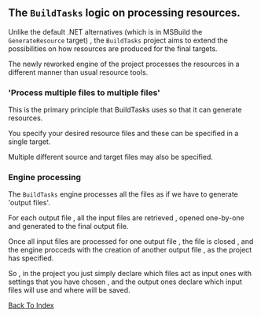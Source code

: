 ## The `BuildTasks` logic on processing resources.

Unlike the default .NET alternatives (which is in MSBuild the `GenerateResource` target) ,
the `BuildTasks` project aims to extend the possibilities on how resources are produced for the final targets.

The newly reworked engine of the project processes the resources in a different manner than usual resource tools.

### 'Process multiple files to multiple files'

This is the primary principle that BuildTasks uses so that it can generate resources.

You specify your desired resource files and these can be specified in a single target.

Multiple different source and target files may also be specified.

### Engine processing

The `BuildTasks` engine processes all the files as if we have to generate 'output files'.

For each output file , all the input files are retrieved , opened one-by-one and generated to the final output file.

Once all input files are processed for one output file , the file is closed , and the engine procceds 
with the creation of another output file , as the project has specified.

So , in the project you just simply declare which files act as input ones with settings that you have chosen ,
and the output ones declare which input files will use and where will be saved.

[Back To Index](https://github.com/mdcdi1315/dotnetresourcesextensions/blob/master/Docs/Main.md)



